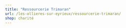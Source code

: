 ```yaml
---
title: "Ressourcerie Trimaran"
url: /les-ollieres-sur-eyrieux/ressourcerie-trimaran/
shop: charité
---
```


